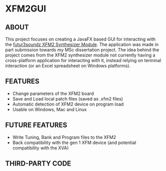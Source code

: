 # XFM2GUI

## ABOUT
This project focuses on creating a JavaFX based GUI for interacting with the [futur3soundz XFM2 Synthesizer Module](https://futur3soundz.com). The application was made in part submission towards my MSc dissertation project. The idea behind the project comes from the XFM2 synthesizer module not currently having a 
cross-platform application for interacting with it, instead relying on terminal interaction (or an Excel spreadsheet on Windows platforms).

## FEATURES
- Change parameters of the XFM2 board
- Save and Load local patch files (saved as .xfm2 files)
- Automatic detection of XFM2 device on program load
- Usable on Windows, Mac and Linux

## FUTURE FEATURES
- Write Tuning, Bank and Program files to the XFM2
- Back compatibility with the gen 1 XFM device (and potential compatibility with the XVA)

## THIRD-PARTY CODE

